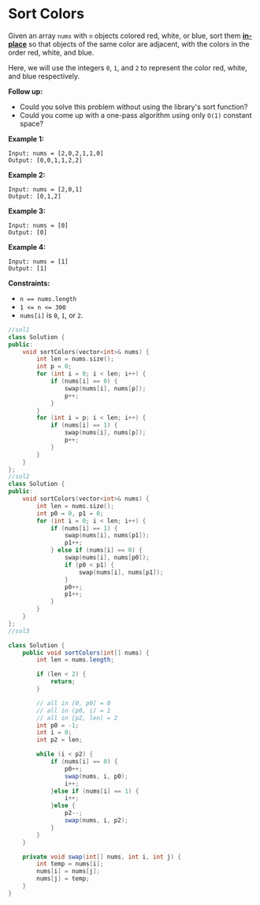 # Sort Colors

Given an array `nums` with `n` objects colored red, white, or blue, sort them **[in-place](https://en.wikipedia.org/wiki/In-place_algorithm)** so that objects of the same color are adjacent, with the colors in the order red, white, and blue.

Here, we will use the integers `0`, `1`, and `2` to represent the color red, white, and blue respectively.

**Follow up:**

- Could you solve this problem without using the library's sort function?
- Could you come up with a one-pass algorithm using only `O(1)` constant space?

 

**Example 1:**

```
Input: nums = [2,0,2,1,1,0]
Output: [0,0,1,1,2,2]
```

**Example 2:**

```
Input: nums = [2,0,1]
Output: [0,1,2]
```

**Example 3:**

```
Input: nums = [0]
Output: [0]
```

**Example 4:**

```
Input: nums = [1]
Output: [1]
```

 

**Constraints:**

- `n == nums.length`
- `1 <= n <= 300`
- `nums[i]` is `0`, `1`, or `2`.

```c++
//sol1
class Solution {
public:
    void sortColors(vector<int>& nums) {
        int len = nums.size();
        int p = 0;
        for (int i = 0; i < len; i++) {
            if (nums[i] == 0) {
                swap(nums[i], nums[p]);
                p++;
            }
        }
        for (int i = p; i < len; i++) {
            if (nums[i] == 1) {
                swap(nums[i], nums[p]);
                p++;
            }
        }
    }
};
//sol2
class Solution {
public:
    void sortColors(vector<int>& nums) {
        int len = nums.size();
        int p0 = 0, p1 = 0;
        for (int i = 0; i < len; i++) {
            if (nums[i] == 1) {
                swap(nums[i], nums[p1]);
                p1++;
            } else if (nums[i] == 0) {
                swap(nums[i], nums[p0]);
                if (p0 < p1) {
                    swap(nums[i], nums[p1]);
                }
                p0++;
                p1++;
            }
        }
    }
};
//sol3

```



```java
class Solution {
    public void sortColors(int[] nums) {
        int len = nums.length;

        if (len < 2) {
            return;
        }

        // all in [0, p0] = 0
        // all in (p0, i) = 1
        // all in [p2, len) = 2
        int p0 = -1;
        int i = 0;
        int p2 = len;

        while (i < p2) {
            if (nums[i] == 0) {
                p0++;
                swap(nums, i, p0);
                i++;
            }else if (nums[i] == 1) {
                i++;
            }else {
                p2--;
                swap(nums, i, p2);
            }
        }
    }

    private void swap(int[] nums, int i, int j) {
        int temp = nums[i];
        nums[i] = nums[j];
        nums[j] = temp;
    }
}
```

